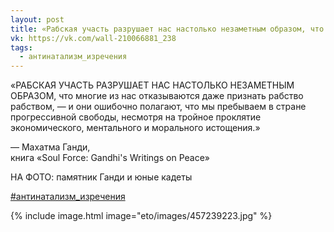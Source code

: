 ```yaml
---
layout: post
title: «Рабская участь разрушает нас настолько незаметным образом, что многие из нас отказываются даже признать рабство рабством...»
vk: https://vk.com/wall-210066881_238
tags:
  - антинатализм_изречения
---
```

«РАБСКАЯ УЧАСТЬ РАЗРУШАЕТ НАС НАСТОЛЬКО НЕЗАМЕТНЫМ ОБРАЗОМ, что многие из нас отказываются даже признать рабство рабством, — и они ошибочно полагают, что мы пребываем в стране прогрессивной свободы, несмотря на тройное проклятие экономического, ментального и морального истощения.»

— Махатма Ганди,<br>
книга «Soul Force: Gandhi's Writings on Peace»

НА ФОТО: памятник Ганди и юные кадеты

[#антинатализм_изречения](poisk.html#антинатализм_изречения)

{% include image.html image="eto/images/457239223.jpg" %}